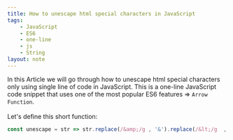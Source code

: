 ```yaml
---
title: How to unescape html special characters in JavaScript
tags:
    - JavaScript
    - ES6
    - one-line
    - js
    - String
layout: note
---
```




In this Article we will go through how to unescape html special characters only using single line of code in JavaScript.
This is a one-line JavaScript code snippet that uses one of the most popular ES6 features => `Arrow Function`.
<br/>
<br/>
Let's define this short function:

```js {.wrap}
const unescape = str => str.replace(/&amp;/g , '&').replace(/&lt;/g  , '<').replace(/&gt;/g  , '>').replace(/&#0*39;/g , "'").replace(/&quot;/g, '"');
```